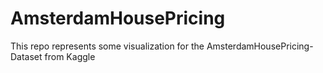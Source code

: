 # AmsterdamHousePricing
This repo represents some visualization for the AmsterdamHousePricing-Dataset from Kaggle
